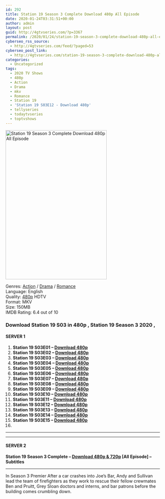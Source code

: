```yaml
---
id: 292
title: Station 19 Season 3 Complete Download 480p All Episode
date: 2020-01-24T03:31:51+00:00
author: admin
layout: post
guid: http://4gtvseries.com/?p=3367
permalink: /2020/01/24/station-19-season-3-complete-download-480p-all-episode/
cyberseo_rss_source:
  - http://4gtvseries.com/feed/?paged=53
cyberseo_post_link:
  - http://4gtvseries.com/station-19-season-3-complete-download-480p-all-episode/
categories:
  - Uncategorized
tags:
  - 2020 TV Shows
  - 480p
  - Action
  - Drama
  - mkv
  - Romance
  - Station 19
  - 'Station 19 S03E12 - Download 480p'
  - tellyseries
  - todaytvseries
  - toptvshows
---
```

<img loading="lazy" fifu-featured="1" class="aligncenter" src="https://3.bp.blogspot.com/-zZPAgpcVkwo/XipkelLYiLI/AAAAAAAAARU/mqf6tNFppaAP8RpafMDiLu8t9PkrOaS4wCK4BGAYYCw/s1600/Station%2B19%2BSeason%2B3.jpg" alt="Station 19 Season 3 Complete Download 480p All Episode" title="Station 19 Season 3 Complete Download 480p All Episode" width="330" height="488" />

Genres: <a href="http://4gtvseries.com/tag/action/" data-wpel-link="internal">Action</a> /&nbsp;<a href="http://4gtvseries.com/tag/drama/" data-wpel-link="internal">Drama</a> / <a href="http://4gtvseries.com/tag/romance/" data-wpel-link="internal">Romance</a>  
Language: English  
Quality:&nbsp;<a href="http://4gtvseries.com/tag/480p/" data-wpel-link="internal">480p</a>&nbsp;HDTV  
Format: MKV  
Size: 150MB  
IMDB Rating: 6.4 out of 10

### **Download Station 19 S03 in 480p , Station 19 Season 3 2020 ,&nbsp;**

#### <span><strong>SERVER 1</strong></span>

  1. **Station 19 S03E01 – <a href="http://slink.dl480p.xyz/EiQrgDj" data-wpel-link="external" target="_blank" rel="nofollow external noopener noreferrer" class="wpel-icon-left"><i class="wpel-icon fa fa-download" aria-hidden="true"></i>Download 480p</a>**
  2. **Station 19 S03E02 – <a href="http://slink.dl480p.xyz/7LEmXC" data-wpel-link="external" target="_blank" rel="nofollow external noopener noreferrer" class="wpel-icon-left"><i class="wpel-icon fa fa-download" aria-hidden="true"></i>Download 480p</a>**
  3. **Station 19 S03E03 – <a href="http://slink.dl480p.xyz/ZIYQHF" data-wpel-link="external" target="_blank" rel="nofollow external noopener noreferrer" class="wpel-icon-left"><i class="wpel-icon fa fa-download" aria-hidden="true"></i>Download 480p</a>**
  4. **Station 19 S03E04 – <a href="http://slink.dl480p.xyz/CcOM" data-wpel-link="external" target="_blank" rel="nofollow external noopener noreferrer" class="wpel-icon-left"><i class="wpel-icon fa fa-download" aria-hidden="true"></i>Download 480p</a>**
  5. **Station 19 S03E05 – <a href="http://slink.dl480p.xyz/SN626x" data-wpel-link="external" target="_blank" rel="nofollow external noopener noreferrer" class="wpel-icon-left"><i class="wpel-icon fa fa-download" aria-hidden="true"></i>Download 480p</a>**
  6. **Station 19 S03E06 – <a href="http://slink.dl480p.xyz/J7nIJah" data-wpel-link="external" target="_blank" rel="nofollow external noopener noreferrer" class="wpel-icon-left"><i class="wpel-icon fa fa-download" aria-hidden="true"></i>Download 480p</a>**
  7. **Station 19 S03E07 – <a href="http://slink.dl480p.xyz/ux3QodKq" data-wpel-link="external" target="_blank" rel="nofollow external noopener noreferrer" class="wpel-icon-left"><i class="wpel-icon fa fa-download" aria-hidden="true"></i>Download 480p</a>**
  8. **Station 19 S03E08 – <a href="http://slink.dl480p.xyz/sLGntAp" data-wpel-link="external" target="_blank" rel="nofollow external noopener noreferrer" class="wpel-icon-left"><i class="wpel-icon fa fa-download" aria-hidden="true"></i>Download 480p</a>**
  9. **Station 19 S03E09 – <a href="http://slink.dl480p.xyz/8CcFbOu" data-wpel-link="external" target="_blank" rel="nofollow external noopener noreferrer" class="wpel-icon-left"><i class="wpel-icon fa fa-download" aria-hidden="true"></i>Download 480p</a>**
 10. **Station 19 S03E10 – <a href="http://slink.dl480p.xyz/v1xk1" data-wpel-link="external" target="_blank" rel="nofollow external noopener noreferrer" class="wpel-icon-left"><i class="wpel-icon fa fa-download" aria-hidden="true"></i>Download 480p</a>**
 11. **Station 19 S03E11 – <a href="http://slink.dl480p.xyz/FHeV" data-wpel-link="external" target="_blank" rel="nofollow external noopener noreferrer" class="wpel-icon-left"><i class="wpel-icon fa fa-download" aria-hidden="true"></i>Download 480p</a>**
 12. **Station 19 S03E12 – <a href="http://slink.dl480p.xyz/BnIj02" data-wpel-link="external" target="_blank" rel="nofollow external noopener noreferrer" class="wpel-icon-left"><i class="wpel-icon fa fa-download" aria-hidden="true"></i>Download 480p</a>**
 13. **Station 19 S03E13 – <a href="http://slink.dl480p.xyz/LfJKAag" data-wpel-link="external" target="_blank" rel="nofollow external noopener noreferrer" class="wpel-icon-left"><i class="wpel-icon fa fa-download" aria-hidden="true"></i>Download 480p</a>**
 14. **Station 19 S03E14 – <a href="http://slink.dl480p.xyz/qA25zR3" data-wpel-link="external" target="_blank" rel="nofollow external noopener noreferrer" class="wpel-icon-left"><i class="wpel-icon fa fa-download" aria-hidden="true"></i>Download 480p</a>**
 15. **Station 19 S03E15 – <a href="http://slink.dl480p.xyz/DDGBg3S" data-wpel-link="external" target="_blank" rel="nofollow external noopener noreferrer" class="wpel-icon-left"><i class="wpel-icon fa fa-download" aria-hidden="true"></i>Download 480p</a>**
 16. 

* * *

* * *

#### <span><strong>SERVER 2</strong></span>

**Station 19 Season 3 Complete – <a href="http://dl480p.xyz/3639/" data-wpel-link="external" target="_blank" rel="nofollow external noopener noreferrer" class="wpel-icon-left"><i class="wpel-icon fa fa-download" aria-hidden="true"></i>Download 480p & 720p</a> [All Episode] – Subtitles**

* * *

In Season 3 Premier After a car crashes into Joe’s Bar, Andy and Sullivan lead the team of firefighters as they work to rescue their fellow crewmates Ben and Pruitt, Grey Sloan doctors and interns, and bar patrons before the building comes crumbling down.

<div align="center">
</div>